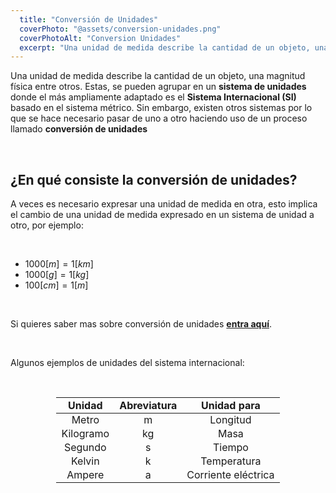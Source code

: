 ```yaml
---
  title: "Conversión de Unidades"
  coverPhoto: "@assets/conversion-unidades.png"
  coverPhotoAlt: "Conversion Unidades"
  excerpt: "Una unidad de medida describe la cantidad de un objeto, una magnitud física entre otros. La conversión de unidades permite cambiar entre una y otra de forma equivalente."
---
```


Una unidad de medida describe la cantidad de un objeto, una magnitud física entre otros. Estas, se pueden agrupar en un **sistema de unidades** donde el más ampliamente adaptado es el **Sistema Internacional (SI)** basado en el sistema métrico. Sin embargo, existen otros sistemas por lo que se hace necesario pasar de uno a otro haciendo uso de un proceso llamado **conversión de unidades**

<br/>

## ¿En qué consiste la conversión de unidades?

A veces es necesario expresar una unidad de medida en otra, esto implica el cambio de una unidad de medida expresado en un sistema de unidad a otro, por ejemplo:

<br/>

* $1000 [m] = 1 [km]$
* $1000 [g] = 1 [kg]$
* $100 [cm] = 1 [m]$

<br/>

Si quieres saber mas sobre conversión de unidades **<a class="hover-underline" href="https://www.ing.unrc.edu.ar/archivos/ingreso2017/complemento_fisica_3.pdf" target="_blank">entra aquí</a>**.

<br/>

Algunos ejemplos de unidades del sistema internacional:

<br/>

<!-- Hacer una tabla de HTML -->

<table style="border-spacing: 8px; width: fit-content; margin-inline: auto; text-align: center; line-height: 1;">
  <thead>
    <tr>
      <th>Unidad</th>
      <th>Abreviatura</th>
      <th>Unidad para</th>
    </tr>
  </thead>
  <tbody>
    <tr>
      <td>Metro</td>
      <td>m</td>
      <td>Longitud</td>
    </tr>
    <tr>
      <td>Kilogramo</td>
      <td>kg</td>
      <td>Masa</td>
    </tr>
    <tr>
      <td>Segundo</td>
      <td>s</td>
      <td>Tiempo</td>
    </tr>
    <tr>
      <td>Kelvin</td>
      <td>k</td>
      <td>Temperatura</td>
    </tr>
    <tr>
      <td>Ampere</td>
      <td>a</td>
      <td>Corriente eléctrica</td>
    </tr>
  </tbody>
</table>
 
